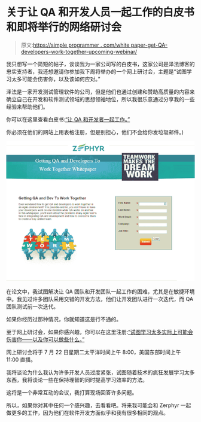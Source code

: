 # 关于让 QA 和开发人员一起工作的白皮书和即将举行的网络研讨会

> 原文:[https://simple programmer . com/white paper-get-QA-developers-work-together-upcoming-webinar/](https://simpleprogrammer.com/whitepaper-getting-qa-developers-work-together-upcoming-webinar/)

我只想写一个简短的帖子，谈谈我为一家公司写的白皮书，这家公司是泽法博客的忠实支持者，我还想邀请你参加我下周将举办的一个网上研讨会，主题是“试图学习太多可能会伤害你，以及该如何应对。”

泽法是一家开发测试管理软件的公司，但是他们也通过创建和赞助高质量的内容来确立自己在开发和软件测试领域的思想领袖地位，所以我很乐意通过分享我的一些经验来帮助他们。

你可以在这里查看白皮书:[“让 QA 和开发者一起工作。”](http://info.getzephyr.com/Simple-Programmer-QA-and-Dev-Teams_Reg-LP.html)

你必须在他们的网站上用表格注册，但是别担心，他们不会给你发垃圾邮件。)



![whitepaper](img/cf5384847831d29fb11d9101484bf56d.png)



在论文中，我试图解决让 QA 团队和开发团队一起工作的困难，尤其是在敏捷环境中。我见过许多团队采用交错的开发方法，他们让开发团队进行一次迭代，而 QA 团队测试前一次迭代。

如果你经历过那种情况，你就知道这是行不通的。

至于网上研讨会，如果你感兴趣，你可以在这里注册:[“试图学习太多实际上可能会伤害你——以及你可以做些什么。”](http://info.getzephyr.com/John-Sonmez-Webinar-July-2014.html) 

网上研讨会将于 7 月 22 日星期二太平洋时间上午 8:00，美国东部时间上午 11:00 直播。

我将谈论为什么我认为许多开发人员过度紧张，试图随着技术的疯狂发展学习太多东西，我将谈论一些在保持理智的同时提高学习效率的方法。

这将是一个非常互动的会议，我打算现场回答许多问题。

所以，如果你对其中任何一个感兴趣，去看看吧。将来我可能会和 Zerphyr 一起做更多的工作，因为他们在软件开发方面似乎和我有很多相同的观点。